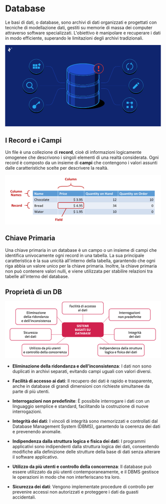 # Database

Le basi di dati, o database, sono archivi di dati organizzati e progettati con tecniche di modellazione dati, gestiti su memorie di massa dei computer attraverso software specializzati. L'obiettivo è manipolare e recuperare i dati in modo efficiente, superando le limitazioni degli archivi tradizionali.

![database.png](/database.png)


## I Record e i Campi

Un file è una collezione di **record**, cioè di informazioni logicamente omogenee che
descrivono i singoli elementi di una realtà considerata. Ogni record è composto da un insieme di **campi** che contengono i valori assunti dalle caratteristiche scelte per descrivere la realtà.

![elements-of-a-table.png](/elements-of-a-table.png)

## Chiave Primaria

Una chiave primaria in un database è un campo o un insieme di campi che identifica univocamente ogni record in una tabella. La sua principale caratteristica è la sua unicità all'interno della tabella, garantendo che ogni riga abbia un valore unico per la chiave primaria. Inoltre, la chiave primaria non può contenere valori nulli, e viene utilizzata per stabilire relazioni tra tabelle all'interno del database. 

## Proprietà di un DB
![mappa-caratteristiche-dbms.png](/mappa-caratteristiche-dbms.png)

- **Eliminazione della ridondanza e dell'inconsistenza**: I dati non sono duplicati in archivi separati, evitando campi uguali con valori diversi.

- **Facilità di accesso ai dati**: Il recupero dei dati è rapido e trasparente, anche in database di grandi dimensioni con richieste simultanee da parte di più utenti.

- **Interrogazioni non predefinite**: È possibile interrogare i dati con un linguaggio semplice e standard, facilitando la costruzione di nuove interrogazioni.

- **Integrità dei dati**: I vincoli di integrità sono memorizzati e controllati dal Database Management System (DBMS), garantendo la coerenza dei dati e prevenendo anomalie.

- **Indipendenza dalla struttura logica e fisica dei dati**: I programmi applicativi sono indipendenti dalla struttura logica dei dati, consentendo modifiche alla definizione delle strutture della base di dati senza alterare il software applicativo.

- **Utilizzo da più utenti e controllo della concorrenza**: Il database può essere utilizzato da più utenti contemporaneamente, e il DBMS gestisce le operazioni in modo che non interferiscano tra loro.

- **Sicurezza dei dati**: Vengono implementate procedure di controllo per prevenire accessi non autorizzati e proteggere i dati da guasti accidentali.
